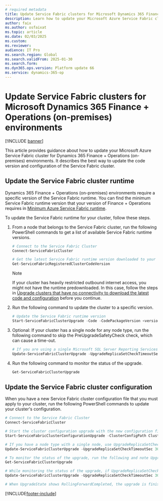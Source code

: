 ```yaml
---
# required metadata
title: Update Service Fabric clusters for Microsoft Dynamics 365 Finance + Operations (on-premises) environments
description: Learn how to update your Microsoft Azure Service Fabric cluster for Dynamics 365 Finance + Operations (on-premises) environments.
author: faix
ms.author: osfaixat
ms.topic: article
ms.date: 02/03/2025
ms.custom:
ms.reviewer: 
audience: IT Pro
ms.search.region: Global
ms.search.validFrom: 2025-01-30
ms.search.form:
ms.dyn365.ops.version: Platform update 66
ms.service: dynamics-365-op
---
```


# Update Service Fabric clusters for Microsoft Dynamics 365 Finance + Operations (on-premises) environments

[!INCLUDE [banner](../includes/banner.md)]

This article provides guidance about how to update your Microsoft Azure Service Fabric cluster for Dynamics 365 Finance + Operations (on-premises) environments. It describes the best way to update the code version and configuration of the Service Fabric cluster.

## Update the Service Fabric cluster runtime

Dynamics 365 Finance + Operations (on-premises) environments require a specific version of the Service Fabric runtime. You can find the minimum Service Fabric runtime version that your version of Finance + Operations requires in [Minimum Azure Service Fabric runtime](.\onprem-compatibility.md#minimum-azure-service-fabric-runtime).

To update the Service Fabric runtime for your cluster, follow these steps.

1. From a node that belongs to the Service Fabric cluster, run the following PowerShell commands to get a list of available Service Fabric runtime versions.

    
    ```powershell
    # Connect to the Service Fabric Cluster
    Connect-ServiceFabricCluster
    
    # Get the latest Service Fabric runtime version downloaded to your cluster
    Get-ServiceFabricRegisteredClusterCodeVersion
    ```

    > [!NOTE]
    > If your cluster has heavily restricted outbound internet access, you might not have the runtime predownloaded. In this case, follow the steps in [Upgrade clusters that have no connectivity to download the latest code and configuration](/azure/service-fabric/service-fabric-cluster-upgrade-windows-server#upgrade-clusters-that-have-no-connectivity-to-download-the-latest-code-and-configuration) before you continue.

1. Run the following command to update the cluster to a specific version.

    ```powershell
    # Update the Service Fabric runtime version
    Start-ServiceFabricClusterUpgrade -Code -CodePackageVersion <version> -Monitored -FailureAction Rollback
    ```

1. Optional: If your cluster has a single node for any node type, run the following command to skip the PreUpgradeSafetyCheck check, which can cause a time-out.

    ```powershell
    # If you are using a single Microsoft SQL Server Reporting Services node, use UpgradeReplicaSetCheckTimeout to skip PreUpgradeSafetyCheck check, otherwise it will timeout
    Update-ServiceFabricClusterUpgrade -UpgradeReplicaSetCheckTimeoutSec 30
    ```

1. Run the following command to monitor the status of the upgrade.

    ```powershell
    Get-ServiceFabricClusterUpgrade
    ```

## Update the Service Fabric cluster configuration

When you have a new Service Fabric cluster configuration file that you must apply to your cluster, run the following PowerShell commands to update your cluster's configuration.

```powershell
# Connect to the Service Fabric Cluster
Connect-ServiceFabricCluster

# Start the cluster configuration upgrade with the new configuration file
Start-ServiceFabricClusterConfigurationUpgrade -ClusterConfigPath ClusterConfig.json

# If you have a node type with a single node, use UpgradeReplicaSetCheckTimeout to skip PreUpgradeSafetyCheck check, otherwise it will time out
Update-ServiceFabricClusterUpgrade -UpgradeReplicaSetCheckTimeoutSec 30

# To monitor the status of the upgrade, run the following and note UpgradeState and UpgradeReplicaSetCheckTimeout
Get-ServiceFabricClusterUpgrade

# While monitoring the status of the upgrade, if UpgradeReplicaSetCheckTimeout was reset to the default (example 49710.06:28:15), run the following command again
Update-ServiceFabricClusterUpgrade -UpgradeReplicaSetCheckTimeoutSec 30

# When UpgradeState shows RollingForwardCompleted, the upgrade is finished
```

[!INCLUDE[footer-include](../../../includes/footer-banner.md)]
